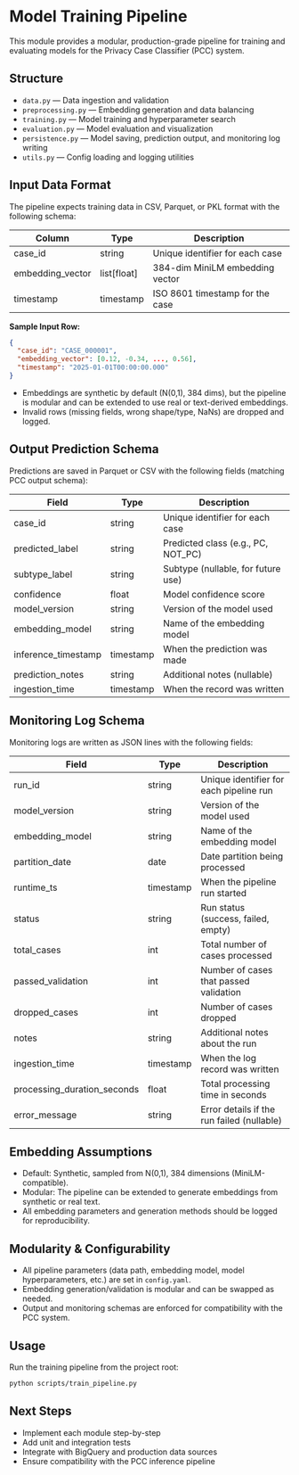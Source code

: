 # Model Training Pipeline

This module provides a modular, production-grade pipeline for training and evaluating models for the Privacy Case Classifier (PCC) system.

## Structure

- `data.py` — Data ingestion and validation
- `preprocessing.py` — Embedding generation and data balancing
- `training.py` — Model training and hyperparameter search
- `evaluation.py` — Model evaluation and visualization
- `persistence.py` — Model saving, prediction output, and monitoring log writing
- `utils.py` — Config loading and logging utilities

## Input Data Format

The pipeline expects training data in CSV, Parquet, or PKL format with the following schema:

| Column           | Type         | Description                                 |
|------------------|--------------|---------------------------------------------|
| case_id          | string       | Unique identifier for each case             |
| embedding_vector | list[float]  | 384-dim MiniLM embedding vector             |
| timestamp        | timestamp    | ISO 8601 timestamp for the case             |

**Sample Input Row:**
```json
{
  "case_id": "CASE_000001",
  "embedding_vector": [0.12, -0.34, ..., 0.56],
  "timestamp": "2025-01-01T00:00:00.000"
}
```

- Embeddings are synthetic by default (N(0,1), 384 dims), but the pipeline is modular and can be extended to use real or text-derived embeddings.
- Invalid rows (missing fields, wrong shape/type, NaNs) are dropped and logged.

## Output Prediction Schema

Predictions are saved in Parquet or CSV with the following fields (matching PCC output schema):

| Field              | Type      | Description                                 |
|--------------------|-----------|---------------------------------------------|
| case_id            | string    | Unique identifier for each case             |
| predicted_label    | string    | Predicted class (e.g., PC, NOT_PC)          |
| subtype_label      | string    | Subtype (nullable, for future use)          |
| confidence         | float     | Model confidence score                      |
| model_version      | string    | Version of the model used                   |
| embedding_model    | string    | Name of the embedding model                 |
| inference_timestamp| timestamp | When the prediction was made                |
| prediction_notes   | string    | Additional notes (nullable)                 |
| ingestion_time     | timestamp | When the record was written                 |

## Monitoring Log Schema

Monitoring logs are written as JSON lines with the following fields:

| Field                     | Type      | Description                                 |
|---------------------------|-----------|---------------------------------------------|
| run_id                    | string    | Unique identifier for each pipeline run      |
| model_version             | string    | Version of the model used                   |
| embedding_model           | string    | Name of the embedding model                 |
| partition_date            | date      | Date partition being processed              |
| runtime_ts                | timestamp | When the pipeline run started               |
| status                    | string    | Run status (success, failed, empty)         |
| total_cases               | int       | Total number of cases processed             |
| passed_validation         | int       | Number of cases that passed validation      |
| dropped_cases             | int       | Number of cases dropped                     |
| notes                     | string    | Additional notes about the run              |
| ingestion_time            | timestamp | When the log record was written             |
| processing_duration_seconds| float    | Total processing time in seconds            |
| error_message             | string    | Error details if the run failed (nullable)  |

## Embedding Assumptions
- Default: Synthetic, sampled from N(0,1), 384 dimensions (MiniLM-compatible).
- Modular: The pipeline can be extended to generate embeddings from synthetic or real text.
- All embedding parameters and generation methods should be logged for reproducibility.

## Modularity & Configurability
- All pipeline parameters (data path, embedding model, model hyperparameters, etc.) are set in `config.yaml`.
- Embedding generation/validation is modular and can be swapped as needed.
- Output and monitoring schemas are enforced for compatibility with the PCC system.

## Usage

Run the training pipeline from the project root:

```bash
python scripts/train_pipeline.py
```

## Next Steps
- Implement each module step-by-step
- Add unit and integration tests
- Integrate with BigQuery and production data sources
- Ensure compatibility with the PCC inference pipeline 